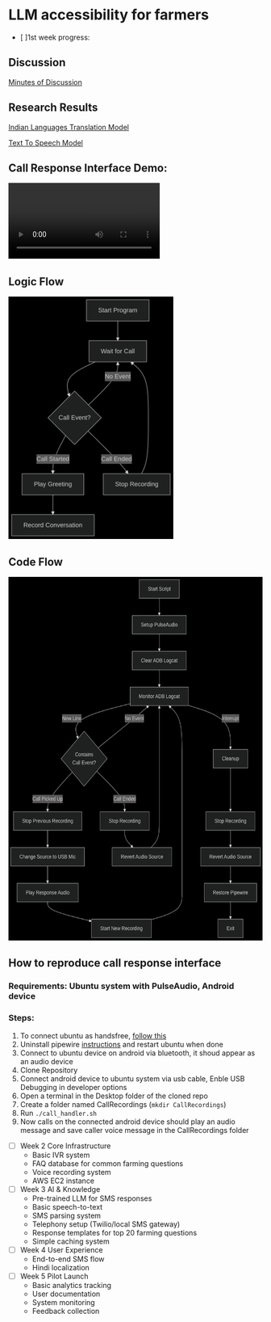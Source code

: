 # LLM accessibility for farmers

- [ ]1st week progress:
## Discussion
[Minutes of Discussion](docs/Minutes-of-Discussion/README.md)

## Research Results
[Indian Languages Translation Model](docs/Translate-100-languages)

[Text To Speech Model](docs/Text-To-Speech-Unlimited)

## Call Response Interface Demo:
<video src="https://github.com/user-attachments/assets/35e05298-a1ef-47f5-a2ea-d81375fa492e" style="max-width: 100%;">Demo Video</video>

## Logic Flow
<img src="docs/logic-flow.png" alt="logic flow" height="480">

## Code Flow
<img src="docs/code-flow.png" alt="code flow" height="720">

## How to reproduce call response interface
### Requirements: Ubuntu system with PulseAudio, Android device
### Steps:
1. To connect ubuntu as handsfree, [follow this](https://askubuntu.com/a/1512854)
2. Uninstall pipewire [instructions](https://askubuntu.com/a/1441491) and restart ubuntu when done
3. Connect to ubuntu device on android via bluetooth, it shoud appear as an audio device
4. Clone Repository
5. Connect android device to ubuntu system via usb cable, Enble USB Debugging in developer options
6. Open a terminal in the Desktop folder of the cloned repo
7. Create a folder named CallRecordings (```mkdir CallRecordings```)
8. Run ```./call_handler.sh```
9. Now calls on the connected android device should play an audio message and save caller voice message in the CallRecordings folder

- [ ] Week 2 Core Infrastructure
  - Basic IVR system
  - FAQ database for common farming questions
  - Voice recording system
  - AWS EC2 instance
- [ ] Week 3 AI & Knowledge
  - Pre-trained LLM for SMS responses
  - Basic speech-to-text
  - SMS parsing system
  - Telephony setup (Twilio/local SMS gateway)
  - Response templates for top 20 farming questions
  - Simple caching system
- [ ] Week 4 User Experience
  - End-to-end SMS flow
  - Hindi localization
- [ ] Week 5 Pilot Launch
  - Basic analytics tracking
  - User documentation
  - System monitoring
  - Feedback collection
